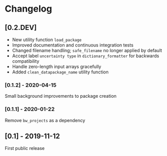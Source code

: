 # Changelog

## [0.2.DEV]

* New utility function `load_package`
* Improved documentation and continuous integration tests
* Changed filename handling; `safe_filename` no longer applied by default
* Accept label `uncertainty type` in `dictionary_formatter` for backwards compatibility
* Handle zero-length input arrays gracefully
* Added `clean_datapackage_name` utility function

### [0.1.2] - 2020-04-15

Small background improvements to package creation

### [0.1.1] - 2020-01-22

Remove `bw_projects` as a dependency

## [0.1] - 2019-11-12

First public release
